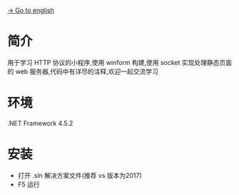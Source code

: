 [-> Go to english](https://github.com/EldarYu/SimpleWebServer/blob/master/README_EN.md)

# 简介

用于学习 HTTP 协议的小程序,使用 winform 构建,使用 socket 实现处理静态页面的 web 服务器,代码中有详尽的注释,欢迎一起交流学习

# 环境

.NET Framework 4.5.2

# 安装

* 打开 .sln 解决方案文件(推荐 vs 版本为2017)
* F5 运行


